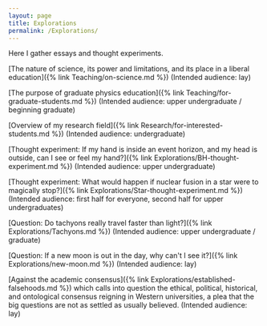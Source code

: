 ```yaml
---
layout: page
title: Explorations
permalink: /Explorations/
---
```


Here I gather essays and thought experiments.

[The nature of science, its power and limitations, and its place in a liberal education]({% link Teaching/on-science.md %})  (Intended audience:  lay)

[The purpose of graduate physics education]({% link Teaching/for-graduate-students.md %})  (Intended audience:  upper undergraduate / beginning graduate)

[Overview of my research field]({% link Research/for-interested-students.md %})  (Intended audience:  undergraduate)

[Thought experiment:  If my hand is inside an event horizon, and my head is outside, can I see or feel my hand?]({% link Explorations/BH-thought-experiment.md %})  (Intended audience:  upper undergraduate)

[Thought experiment:  What would happen if nuclear fusion in a star were to magically stop?]({% link Explorations/Star-thought-experiment.md %})  (Intended audience:  first half for everyone, second half for upper undergraduates)

[Question:  Do tachyons really travel faster than light?]({% link Explorations/Tachyons.md %}) (Intended audience:  upper undergraduate / graduate)

[Question:  If a new moon is out in the day, why can't I see it?]({% link Explorations/new-moon.md %}) (Intended audience:  lay)

[Against the academic consensus]({% link Explorations/established-falsehoods.md %}) which calls into question the ethical, political, historical, and ontological consensus reigning in Western universities, a plea that the big questions are not as settled as usually believed.  (Intended audience:  lay)
